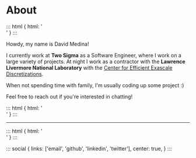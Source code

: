 # About

::: html { html: '<br>' } :::

Howdy, my name is David Medina!

I currently work at **Two Sigma** as a Software Engineer, where I work on a large variety of projects.
At night I work as a contractor with the **Lawrence Livermore National Laboratory** with the [Center for Efficient Exascale Discretizations](http://ceed.exascaleproject.org/).

When not spending time with family, I'm usually coding up some project :)

Feel free to reach out if you're interested in chatting!

::: html { html: '<br>' } :::

---

::: html { html: '<br>' } :::

::: social {
    links: ['email', 'github', 'linkedin', 'twitter'],
    center: true,
} :::
